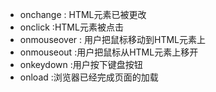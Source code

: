 + onchange : HTML元素已被更改
+ onclick      :HTML元素被点击
+ onmouseover : 用户把鼠标移动到HTML元素上
+ onmouseout :用户把鼠标从HTML元素上移开
+ onkeydown :用户按下键盘按钮
+ onload :浏览器已经完成页面的加载

